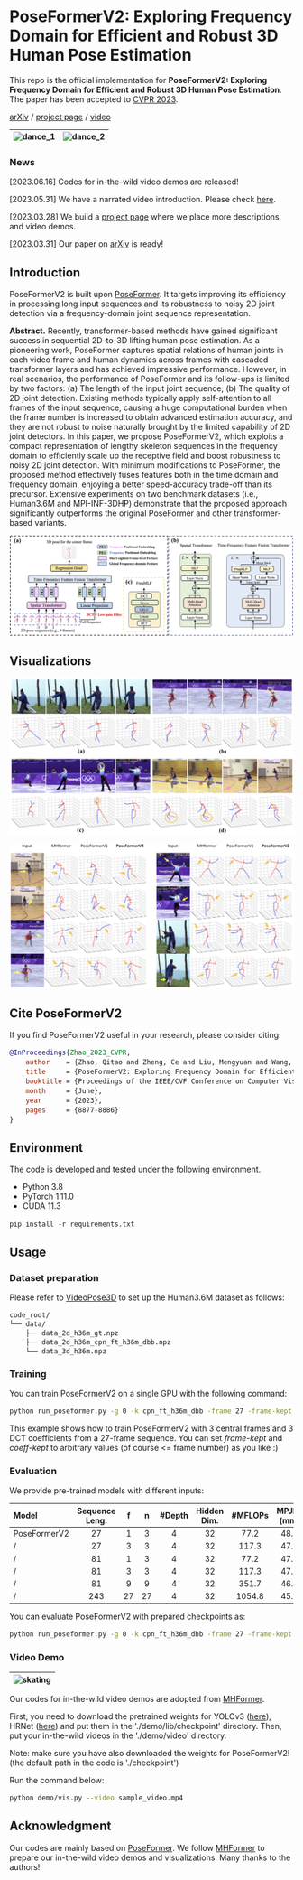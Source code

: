 # PoseFormerV2: Exploring Frequency Domain for Efficient and Robust 3D Human Pose Estimation

This repo is the official implementation for **PoseFormerV2: Exploring Frequency Domain for Efficient and Robust 3D Human Pose Estimation**. The paper has been accepted to [CVPR 2023](https://cvpr2023.thecvf.com/).

[arXiv](https://arxiv.org/pdf/2303.17472.pdf) / [project page](https://qitaozhao.github.io/PoseFormerV2) / [video](https://www.youtube.com/watch?v=2xVNrGpGldM)

| ![dance_1](images/demo_1.gif) | ![dance_2](images/demo_2.gif) |
| ----------------------------- | ----------------------------- |

### News

[2023.06.16] Codes for in-the-wild video demos are released!

[2023.05.31] We have a narrated video introduction. Please check [here](https://www.youtube.com/watch?v=2xVNrGpGldM).

[2023.03.28] We build a [project page](https://qitaozhao.github.io/PoseFormerV2) where we place more descriptions and video demos.

[2023.03.31] Our paper on [arXiv](https://arxiv.org/pdf/2303.17472.pdf) is ready!

## Introduction

PoseFormerV2 is built upon [PoseFormer](https://github.com/zczcwh/PoseFormer). It targets improving its efficiency in processing long input sequences and its robustness to noisy 2D joint detection via a frequency-domain joint sequence representation.

**Abstract.** Recently, transformer-based methods have gained significant success in sequential 2D-to-3D lifting human pose estimation. As a pioneering work, PoseFormer captures spatial relations of human joints in each video frame and human dynamics across frames with cascaded transformer layers and has achieved impressive performance. However, in real scenarios, the performance of PoseFormer and its follow-ups is limited by two factors: (a) The length of the input joint sequence; (b) The quality of 2D joint detection. Existing methods typically apply self-attention to all frames of the input sequence, causing a huge computational burden when the frame number is increased to obtain advanced estimation accuracy, and they are not robust to noise naturally brought by the limited capability of 2D joint detectors. In this paper, we propose PoseFormerV2, which exploits a compact representation of lengthy skeleton sequences in the frequency domain to efficiently scale up the receptive field and boost robustness to noisy 2D joint detection. With minimum modifications to PoseFormer, the proposed method effectively fuses features both in the time domain and frequency domain, enjoying a better speed-accuracy trade-off than its precursor. Extensive experiments on two benchmark datasets (i.e., Human3.6M and MPI-INF-3DHP) demonstrate that the proposed approach significantly outperforms the original PoseFormer and other transformer-based variants.

![PoseFormerV2](./images/framework.jpg)

## Visualizations

![PoseFormerV2](./images/visualization.jpg)

![PoseFormerV2](./images/noise_comparison.jpg)

## Cite PoseFormerV2

If you find PoseFormerV2 useful in your research, please consider citing:

```bibtex
@InProceedings{Zhao_2023_CVPR,
    author    = {Zhao, Qitao and Zheng, Ce and Liu, Mengyuan and Wang, Pichao and Chen, Chen},
    title     = {PoseFormerV2: Exploring Frequency Domain for Efficient and Robust 3D Human Pose Estimation},
    booktitle = {Proceedings of the IEEE/CVF Conference on Computer Vision and Pattern Recognition (CVPR)},
    month     = {June},
    year      = {2023},
    pages     = {8877-8886}
}
```

## Environment

The code is developed and tested under the following environment.

- Python 3.8
- PyTorch 1.11.0
- CUDA 11.3

```pip install -r requirements.txt```

## Usage

### Dataset preparation

Please refer to [VideoPose3D](https://github.com/facebookresearch/VideoPose3D) to set up the Human3.6M dataset as follows:

```
code_root/
└── data/
	├── data_2d_h36m_gt.npz
	├── data_2d_h36m_cpn_ft_h36m_dbb.npz
	└── data_3d_h36m.npz
```

### Training

You can train PoseFormerV2 on a single GPU with the following command:

```bash
python run_poseformer.py -g 0 -k cpn_ft_h36m_dbb -frame 27 -frame-kept 3 -coeff-kept 3 -c checkpoint/NAMED_PATH
```

This example shows how to train PoseFormerV2 with 3 central frames and 3 DCT coefficients from a 27-frame sequence. You can set *frame-kept* and *coeff-kept* to arbitrary values (of course <= frame number) as you like :)

### Evaluation

We provide pre-trained models with different inputs:

| Model        | Sequence Leng. |  f   |  n   | #Depth | Hidden Dim. | #MFLOPs | MPJPE (mm) |                           Download                           |
| :----------- | :------------: | :--: | :--: | :----: | :---------: | :-----: | :--------: | :----------------------------------------------------------: |
| PoseFormerV2 |       27       |  1   |  3   |   4    |     32      |  77.2   |    48.7    | [model](https://drive.google.com/file/d/14J0GYIzk_rGKSMxAPI2ydzX76QB70-g3/view?usp=share_link) |
| /            |       27       |  3   |  3   |   4    |     32      |  117.3  |    47.9    | [model](https://drive.google.com/file/d/13oJz5-aBVvvPVFvTU_PrLG_m6kdbQkYs/view?usp=share_link) |
| /            |       81       |  1   |  3   |   4    |     32      |  77.2   |    47.6    | [model](https://drive.google.com/file/d/14WgFFBsP0DtTq61XZWI9X2TzvFLCWEnd/view?usp=share_link) |
| /            |       81       |  3   |  3   |   4    |     32      |  117.3  |    47.1    | [model](https://drive.google.com/file/d/13rXCkYnVnkbT-cz4XCo0QkUnUEYiSeoi/view?usp=share_link) |
| /            |       81       |  9   |  9   |   4    |     32      |  351.7  |    46.0    | [model](https://drive.google.com/file/d/13wla4b5RgJGKX5zVehv4qKhCrQEFhfzG/view?usp=share_link) |
| /            |      243       |  27  |  27  |   4    |     32      | 1054.8  |    45.2    | [model](https://drive.google.com/file/d/14SpqPyq9yiblCzTH5CorymKCUsXapmkg/view?usp=share_link) |

You can evaluate PoseFormerV2 with prepared checkpoints as:

```bash
python run_poseformer.py -g 0 -k cpn_ft_h36m_dbb -frame 27 -frame-kept 3 -coeff-kept 3 -c checkpoint/NAMED_PATH --evaluate NAME_ckpt.bin
```

### Video Demo

| ![skating](images/demo_3.gif) |
| :---------------------------: |

Our codes for in-the-wild video demos are adopted from [MHFormer](https://github.com/Vegetebird/MHFormer).

First, you need to download the pretrained weights for YOLOv3 ([here](https://drive.google.com/file/d/1YgA9riqm0xG2j72qhONi5oyiAxc98Y1N/view?usp=sharing)), HRNet ([here](https://drive.google.com/drive/folders/https://drive.google.com/file/d/1YLShFgDJt2Cs9goDw9BmR-UzFVgX3lc8/view?usp=sharing)) and put them in the './demo/lib/checkpoint' directory. Then, put your in-the-wild videos in the './demo/video' directory. 

Note: make sure you have also downloaded the weights for PoseFormerV2! (the default path in the code is './checkpoint')

Run the command below:

```bash
python demo/vis.py --video sample_video.mp4
```

## Acknowledgment

Our codes are mainly based on [PoseFormer](https://github.com/zczcwh/PoseFormer). We follow [MHFormer](https://github.com/Vegetebird/MHFormer) to prepare our in-the-wild video demos and visualizations. Many thanks to the authors!

